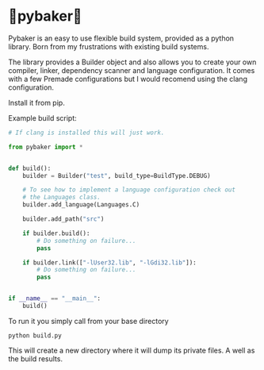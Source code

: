 
# 🥧pybaker🥧

Pybaker is an easy to use flexible build system, provided as a python library. Born from my frustrations with existing build systems.

The library provides a Builder object and also allows you to create your own compiler, linker, dependency scanner and language configuration.
It comes with a few Premade configurations but I would recomend using the clang configuration.

Install it from pip.

Example build script:

``` Python
# If clang is installed this will just work.

from pybaker import *


def build():
    builder = Builder("test", build_type=BuildType.DEBUG)

    # To see how to implement a language configuration check out 
    # the Languages class.
    builder.add_language(Languages.C)

    builder.add_path("src")

    if builder.build():
        # Do something on failure...
        pass

    if builder.link(["-lUser32.lib", "-lGdi32.lib"]):
        # Do something on failure...
        pass


if __name__ == "__main__":
    build()
```

To run it you simply call from your base directory  

``` shell
python build.py 
```

This will create a new directory where it will dump its private files. A well as the build results.  
